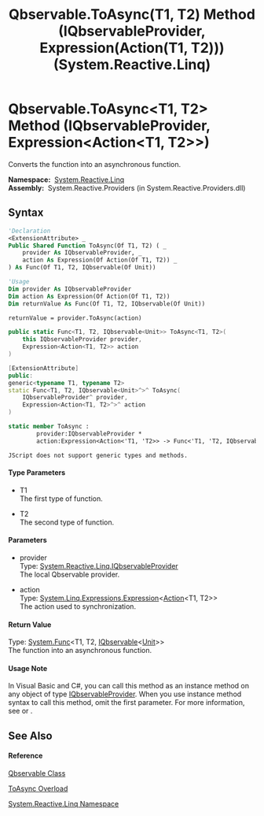 ﻿---
title: Qbservable.ToAsync(T1, T2) Method (IQbservableProvider, Expression(Action(T1, T2))) (System.Reactive.Linq)
TOCTitle: ToAsync(T1, T2) Method (IQbservableProvider, Expression(Action(T1, T2)))
ms:assetid: M:System.Reactive.Linq.Qbservable.ToAsync``2(System.Reactive.Linq.IQbservableProvider,System.Linq.Expressions.Expression{System.Action{``0,``1}})
ms:mtpsurl: https://msdn.microsoft.com/en-us/library/Hh229574(v=VS.103)
ms:contentKeyID: 36068989
ms.date: 06/28/2011
mtps_version: v=VS.103
dev_langs:
- vb
- csharp
- c++
- fsharp
- jscript
---

# Qbservable.ToAsync\<T1, T2\> Method (IQbservableProvider, Expression\<Action\<T1, T2\>\>)

Converts the function into an asynchronous function.

**Namespace:**  [System.Reactive.Linq](hh211929\(v=vs.103\).md)  
**Assembly:**  System.Reactive.Providers (in System.Reactive.Providers.dll)

## Syntax

``` vb
'Declaration
<ExtensionAttribute> _
Public Shared Function ToAsync(Of T1, T2) ( _
    provider As IQbservableProvider, _
    action As Expression(Of Action(Of T1, T2)) _
) As Func(Of T1, T2, IQbservable(Of Unit))
```

``` vb
'Usage
Dim provider As IQbservableProvider
Dim action As Expression(Of Action(Of T1, T2))
Dim returnValue As Func(Of T1, T2, IQbservable(Of Unit))

returnValue = provider.ToAsync(action)
```

``` csharp
public static Func<T1, T2, IQbservable<Unit>> ToAsync<T1, T2>(
    this IQbservableProvider provider,
    Expression<Action<T1, T2>> action
)
```

``` c++
[ExtensionAttribute]
public:
generic<typename T1, typename T2>
static Func<T1, T2, IQbservable<Unit>^>^ ToAsync(
    IQbservableProvider^ provider, 
    Expression<Action<T1, T2>^>^ action
)
```

``` fsharp
static member ToAsync : 
        provider:IQbservableProvider * 
        action:Expression<Action<'T1, 'T2>> -> Func<'T1, 'T2, IQbservable<Unit>> 
```

``` jscript
JScript does not support generic types and methods.
```

#### Type Parameters

  - T1  
    The first type of function.

<!-- end list -->

  - T2  
    The second type of function.

#### Parameters

  - provider  
    Type: [System.Reactive.Linq.IQbservableProvider](hh212104\(v=vs.103\).md)  
    The local Qbservable provider.  

<!-- end list -->

  - action  
    Type: [System.Linq.Expressions.Expression](https://msdn.microsoft.com/en-us/library/Bb335710)\<[Action](https://msdn.microsoft.com/en-us/library/Bb549311)\<T1, T2\>\>  
    The action used to synchronization.  

#### Return Value

Type: [System.Func](https://msdn.microsoft.com/en-us/library/Bb534647)\<T1, T2, [IQbservable](hh229328\(v=vs.103\).md)\<[Unit](hh211727\(v=vs.103\).md)\>\>  
The function into an asynchronous function.  

#### Usage Note

In Visual Basic and C\#, you can call this method as an instance method on any object of type [IQbservableProvider](hh212104\(v=vs.103\).md). When you use instance method syntax to call this method, omit the first parameter. For more information, see [](https://msdn.microsoft.com/en-us/library/Bb384936) or [](https://msdn.microsoft.com/en-us/library/Bb383977).

## See Also

#### Reference

[Qbservable Class](hh211693\(v=vs.103\).md)

[ToAsync Overload](hh229832\(v=vs.103\).md)

[System.Reactive.Linq Namespace](hh211929\(v=vs.103\).md)

